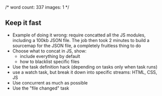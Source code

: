 /*
	word count: 337
	images: 1
*/

## Keep it fast

* Example of doing it wrong: require concatted all the JS modules, including a 100kb JSON file.  The job then took 2 minutes to build a sourcemap for the JSON file, a completely fruitless thing to do
* Choose what to concat in JS, show:
    * include everything by default
    * how to blacklist specific files
* Use the task definition hack (depending on tasks only when task runs)
* use a watch task, but break it down into specific streams: HTML, CSS, JS
* Use concurrent as much as possible
* Use the "file changed" task